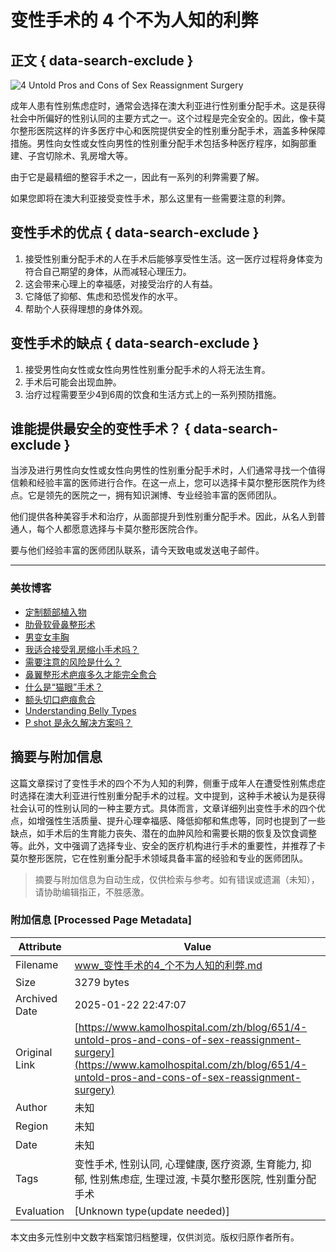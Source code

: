 # 变性手术的 4 个不为人知的利弊

## 正文 { data-search-exclude }


![4 Untold Pros and Cons of Sex Reassignment Surgery](https://www.kamolhospital.com/uploads/blog/651/data/649980c8bac1b.jpg)

成年人患有性别焦虑症时，通常会选择在澳大利亚进行性别重分配手术。这是获得社会中所偏好的性别认同的主要方式之一。这个过程是完全安全的。因此，像卡莫尔整形医院这样的许多医疗中心和医院提供安全的性别重分配手术，涵盖多种保障措施。男性向女性或女性向男性的性别重分配手术包括多种医疗程序，如胸部重建、子宫切除术、乳房增大等。

由于它是最精细的整容手术之一，因此有一系列的利弊需要了解。

如果您即将在澳大利亚接受变性手术，那么这里有一些需要注意的利弊。

## 变性手术的优点 { data-search-exclude }

1. 接受性别重分配手术的人在手术后能够享受性生活。这一医疗过程将身体变为符合自己期望的身体，从而减轻心理压力。
2. 这会带来心理上的幸福感，对接受治疗的人有益。
3. 它降低了抑郁、焦虑和恐慌发作的水平。
4. 帮助个人获得理想的身体外观。

## 变性手术的缺点 { data-search-exclude }

1. 接受男性向女性或女性向男性性别重分配手术的人将无法生育。
2. 手术后可能会出现血肿。
3. 治疗过程需要至少4到6周的饮食和生活方式上的一系列预防措施。

## 谁能提供最安全的变性手术？ { data-search-exclude }

当涉及进行男性向女性或女性向男性的性别重分配手术时，人们通常寻找一个值得信赖和经验丰富的医师进行合作。在这一点上，您可以选择卡莫尔整形医院作为终点。它是领先的医院之一，拥有知识渊博、专业经验丰富的医师团队。

他们提供各种美容手术和治疗，从面部提升到性别重分配手术。因此，从名人到普通人，每个人都愿意选择与卡莫尔整形医院合作。

要与他们经验丰富的医师团队联系，请今天致电或发送电子邮件。

---

### 美妆博客

- [定制额部植入物](https://www.kamolhospital.com/blog/565/customized-forehead-implant)
- [肋骨软骨鼻整形术](https://www.kamolhospital.com/blog/543/rhinoplasty-with-rib-cartilage-2)
- [男变女丰胸](https://www.kamolhospital.com/blog/260/male-to-female-breast-augmentation)
- [我适合接受乳房缩小手术吗？](https://www.kamolhospital.com/blog/533/am-i-a-good-candidate-for-breast-reduction)
- [需要注意的风险是什么？](https://www.kamolhospital.com/blog/435/what-is-the-risk-to-be-aware)
- [鼻翼整形术疤痕多久才能完全愈合](https://www.kamolhospital.com/blog/547/how-long-until-alarplasty-scars-are-fully-healed)
- [什么是“猫眼”手术？](https://www.kamolhospital.com/blog/1149/what-is-a-cat-eyes-surgery)
- [额头切口疤痕愈合](https://www.kamolhospital.com/blog/399/healing-incision-scar-of-forehead)
- [Understanding Belly Types](https://www.kamolhospital.com/blog/1950/understanding-belly-types)
- [P shot 是永久解决方案吗？](https://www.kamolhospital.com/blog/1480/is-p-shot-a-permanent-solution)
<!-- tcd_original_link https://www.kamolhospital.com/zh/blog/651/4-untold-pros-and-cons-of-sex-reassignment-surgery -->


## 摘要与附加信息

<!-- tcd_abstract -->
这篇文章探讨了变性手术的四个不为人知的利弊，侧重于成年人在遭受性别焦虑症时选择在澳大利亚进行性别重分配手术的过程。文中提到，这种手术被认为是获得社会认可的性别认同的一种主要方式。具体而言，文章详细列出变性手术的四个优点，如增强性生活质量、提升心理幸福感、降低抑郁和焦虑等，同时也提到了一些缺点，如手术后的生育能力丧失、潜在的血肿风险和需要长期的恢复及饮食调整等。此外，文中强调了选择专业、安全的医疗机构进行手术的重要性，并推荐了卡莫尔整形医院，它在性别重分配手术领域具备丰富的经验和专业的医师团队。
<!-- tcd_abstract_end -->

> 摘要与附加信息为自动生成，仅供检索与参考。如有错误或遗漏（未知），请协助编辑指正，不胜感激。

### 附加信息 [Processed Page Metadata]

| Attribute       | Value                                  |
|-----------------|----------------------------------------|
| Filename        | www_变性手术的4_个不为人知的利弊.md                             |
| Size            | 3279 bytes                           |
| Archived Date   | 2025-01-22 22:47:07                             |
| Original Link   | [https://www.kamolhospital.com/zh/blog/651/4-untold-pros-and-cons-of-sex-reassignment-surgery](https://www.kamolhospital.com/zh/blog/651/4-untold-pros-and-cons-of-sex-reassignment-surgery)                       |
| Author          | 未知                               |
| Region          | 未知                               |
| Date            | 未知                                 |
| Tags            | 变性手术, 性别认同, 心理健康, 医疗资源, 生育能力, 抑郁, 性别焦虑症, 生理过渡, 卡莫尔整形医院, 性别重分配手术                                 |
| Evaluation            | [Unknown type(update needed)]                                 |
<!-- tcd_table_end -->

本文由多元性别中文数字档案馆归档整理，仅供浏览。版权归原作者所有。

